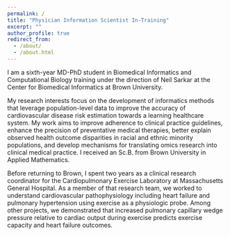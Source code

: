 ```yaml
---
permalink: /
title: "Physician Information Scientist In-Training"
excerpt: ""
author_profile: true
redirect_from: 
  - /about/
  - /about.html
---
```


I am a sixth-year MD-PhD student in Biomedical Informatics and Computational Biology training under the direction of Neil Sarkar at the Center for Biomedical Informatics at Brown University. 

My research interests focus on the development of informatics methods that leverage population-level data to improve the accuracy of cardiovascular disease risk estimation towards a learning healthcare system. My work aims to improve adherence to clinical practice guidelines, enhance the precision of preventative medical therapies, better explain observed health outcome disparities in racial and ethnic minority populations, and develop mechanisms for translating omics research into clinical medical practice. I received an Sc.B. from Brown University in Applied Mathematics.

Before returning to Brown, I spent two years as a clinical research coordinator for the Cardiopulmonary Exercise Laboratory at Massachusetts General Hospital. As a member of that research team, we worked to understand cardiovascular pathophysiology including heart failure and pulmonary hypertension using exercise as a physiologic probe. Among other projects, we demonstrated that increased pulmonary capillary wedge pressure relative to cardiac output during exercise predicts exercise capacity and heart failure outcomes.